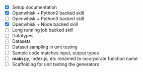 
 - [x] Setup documentation
 - [x] Openwhisk + Python2 backed skill
 - [ ] Openwhisk + Python3 backed skill
 - [x] Openwhisk + Node backed skill
 - [ ] Long running job backed skill
 - [ ] Datatypes
 - [ ] Datasets
 - [ ] Dataset sampling in unit testing
 - [ ] Sample code matches input, output types
 - [ ] __main__.py, index.js, etc renamed to incorporate function name
 - [ ] Scaffolding for unit testing the generators
